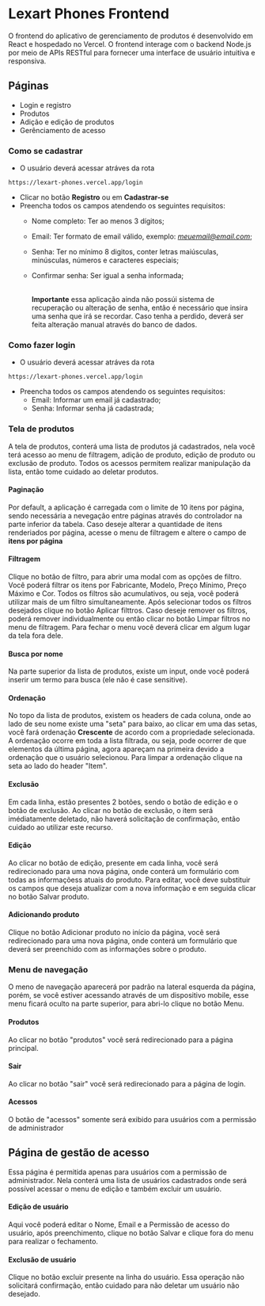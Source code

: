 # Lexart Phones Frontend
O frontend do aplicativo de gerenciamento de produtos é desenvolvido em React e hospedado no Vercel. O frontend interage com o backend Node.js por meio de APIs RESTful para fornecer uma interface de usuário intuitiva e responsiva.


## Páginas
- Login e registro
- Produtos
- Adição e edição de produtos
- Gerênciamento de acesso

### Como se cadastrar
- O usuário deverá acessar atráves da rota
```
https://lexart-phones.vercel.app/login
```
- Clicar no botão <strong>Registro</strong> ou em <strong>Cadastrar-se</strong>
- Preencha todos os campos atendendo os seguintes requisitos:
  - Nome completo: Ter ao menos 3 dígitos;
  - Email: Ter formato de email válido, exemplo: <i>meuemail@email.com</i>;
  - Senha: Ter no mínimo 8 digitos, conter letras maiúsculas, minúsculas, números e caracteres especiais;
  - Confirmar senha: Ser igual a senha informada;
  
    <br/><strong>Importante</strong> essa aplicação ainda não possúi sistema de recuperação ou alteração de senha, então é necessário que insira uma senha que irá se recordar. Caso tenha a perdido, deverá ser feita alteração manual através do banco de dados.
    
### Como fazer login
- O usuário deverá acessar atráves da rota
```
https://lexart-phones.vercel.app/login
```
- Preencha todos os campos atendendo os seguintes requisitos:
  - Email: Informar um email já cadastrado;
  - Senha: Informar senha já cadastrada;

 ### Tela de produtos
 A tela de produtos, conterá uma lista de produtos já cadastrados, nela você terá acesso ao menu de filtragem, adição de produto, edição de produto ou exclusão de produto. Todos os acessos permitem realizar manipulação da lista, então tome cuidado ao deletar produtos.

 #### Paginação
 Por default, a aplicação é carregada com o limite de 10 itens por página, sendo necessária a nevegação entre páginas através do controlador na parte inferior da tabela. Caso deseje alterar a quantidade de itens renderiados por página, acesse o menu de filtragem e altere o campo de <strong>itens por página</strong>

 #### Filtragem
 Clique no botão de filtro, para abrir uma modal com as opções de filtro. Você poderá filtrar os itens por Fabricante, Modelo, Preço Mínimo, Preço Máximo e Cor. Todos os filtros são acumulativos, ou seja, você poderá utilizar mais de um filtro simultaneamente. Após selecionar todos os filtros desejados clique no botão Aplicar filttros. Caso deseje remover os filtros, poderá remover individualmente ou então clicar no botão Limpar filtros no menu de filtragem. Para fechar o menu você deverá clicar em algum lugar da tela fora dele.

 #### Busca por nome
 Na parte superior da lista de produtos, existe um input, onde você poderá inserir um termo para busca (ele não é case sensitive).

#### Ordenação
No topo da lista de produtos, existem os headers de cada coluna, onde ao lado de seu nome existe uma "seta" para baixo, ao clicar em uma das setas, você fará ordenação <strong>Crescente</strong> de acordo com a propriedade selecionada. A ordenação ocorre em toda a lista filtrada, ou seja, pode ocorrer de que elementos da última página, agora apareçam na primeira devido a ordenação que o usuário selecionou. Para limpar a ordenação clique na seta ao lado do header "Item".

#### Exclusão
Em cada linha, estão presentes 2 botões, sendo o botão de edição e o botão de exclusão. Ao clicar no botão de exclusão, o item será imédiatamente deletado, não haverá solicitação de confirmação, então cuidado ao utilizar este recurso.

#### Edição
Ao clicar no botão de edição, presente em cada linha, você será redirecionado para uma nova página, onde conterá um formulário com todas as informaçõess atuais do produto. Para editar, você deve substituir os campos que deseja atualizar com a nova informação e em seguida clicar no botão Salvar produto.

#### Adicionando produto
Clique no botão Adicionar produto no início da página, você será redirecionado para uma nova página, onde conterá um formulário que deverá ser preenchido com as informações sobre o produto.

### Menu de navegação
O meno de navegação aparecerá por padrão na lateral esquerda da página, porém, se você estiver acessando através de um dispositivo mobile, esse menu ficará oculto na parte superior, para abri-lo clique no botão Menu.

#### Produtos
Ao clicar no botão "produtos" você será redirecionado para a página principal.

#### Sair
Ao clicar no botão "sair" você será redirecionado para a página de login.

#### Acessos
O botão de "acessos" somente será exibido para usuários com a permissão de administrador

## Página de gestão de acesso
Essa página é permitida apenas para usuários com a permissão de administrador. Nela conterá uma lista de usuários cadastrados onde será possível acessar o menu de edição e também excluir um usuário.

#### Edição de usuário
Aqui você poderá editar o Nome, Email e a Permissão de acesso do usuário, após preenchimento, clique no botão Salvar e clique fora do menu para realizar o fechamento.

#### Exclusão de usuário
Clique no botão excluir presente na linha do usuário. Essa operação não solicitará confirmação, então cuidado para não deletar um usuário não desejado.
